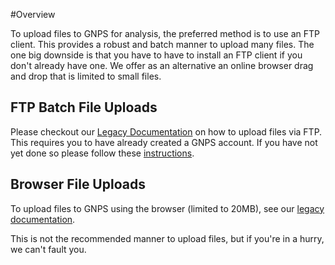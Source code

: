 #Overview

To upload files to GNPS for analysis, the preferred method is to use an FTP client. This provides a robust and batch manner to upload many files. The one big downside is that you have to have to install an FTP client if you don't already have one. We offer as an alternative an online browser drag and drop that is limited to small files.

## FTP Batch File Uploads

Please checkout our [Legacy Documentation](https://bix-lab.ucsd.edu/display/PS/ProteoSAFe+FTP) on how to upload files via FTP. This requires you to have already created a GNPS account. If you have not yet done so please follow these [instructions](http://localhost:8000/quickstart/#create-a-gnps-account).

## Browser File Uploads

To upload files to GNPS using the browser (limited to 20MB), see our [legacy documentation](https://bix-lab.ucsd.edu/display/Public/Drag+And+Drop+File+Upload).

This is not the recommended manner to upload files, but if you're in a hurry, we can't fault you. 
